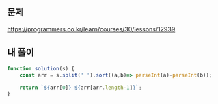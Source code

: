 ## 문제  
https://programmers.co.kr/learn/courses/30/lessons/12939

## 내 풀이 

```javascript
function solution(s) {
    const arr = s.split(' ').sort((a,b)=> parseInt(a)-parseInt(b));
    
    return `${arr[0]} ${arr[arr.length-1]}`;
}


```
